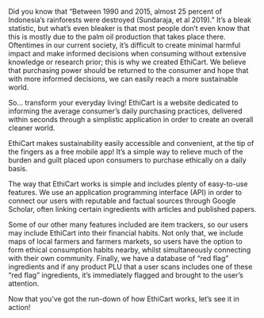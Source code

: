 Did you know that “Between 1990 and 2015, almost 25 percent of Indonesia’s rainforests were destroyed (Sundaraja, et al 2019).” It’s a bleak statistic, but what’s even bleaker is that most people don’t even know that this is mostly due to the palm oil production that takes place there. Oftentimes in our current society, it’s difficult to create minimal harmful impact and make informed decisions when consuming without extensive knowledge or research prior; this is why we created EthiCart. We believe that purchasing power should be returned to the consumer and hope that with more informed decisions, we can easily reach a more sustainable world. 

So… transform your everyday living! EthiCart is a website dedicated to informing the average consumer’s daily purchasing practices, delivered within seconds through a simplistic application in order to create an overall cleaner world. 

EthiCart makes sustainability easily accessible and convenient, at the tip of the fingers as a free mobile app! It’s a simple way to relieve much of the burden and guilt placed upon consumers to purchase ethically on a daily basis. 

The way that EthiCart works is simple and includes plenty of easy-to-use features. We use an application programming interface (API) in order to connect our users with reputable and factual sources through Google Scholar, often linking certain ingredients with articles and published papers. 

Some of our other many features included are item trackers, so our users may include EthiCart into their financial habits. Not only that, we include maps of local farmers and farmers markets, so users have the option to form ethical consumption habits nearby, whilst simultaneously connecting with their own community. Finally, we have a database of “red flag” ingredients and if any product PLU that a user scans includes one of these “red flag” ingredients, it’s immediately flagged and brought to the user’s attention.

Now that you’ve got the run-down of how EthiCart works, let’s see it in action!
